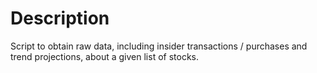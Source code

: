 # Description
Script to obtain raw data, including insider transactions / purchases and trend projections, about a given list of stocks.
